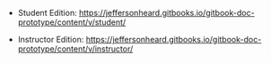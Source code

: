* Student Edition: https://jeffersonheard.gitbooks.io/gitbook-doc-prototype/content/v/student/

* Instructor Edition: https://jeffersonheard.gitbooks.io/gitbook-doc-prototype/content/v/instructor/
